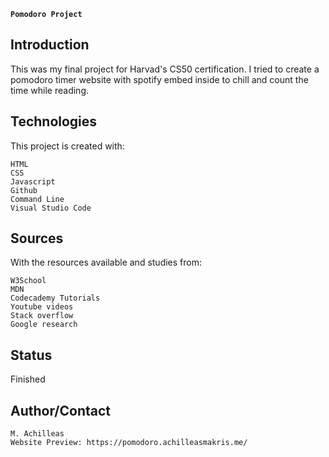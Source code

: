 ﻿**`﻿Pomodoro Project`**


## Introduction
This was my final project for Harvad's CS50 certification.
I tried to create a pomodoro timer website with spotify embed inside to chill and count the time while reading.


## Technologies

This project is created with:

    HTML
    CSS
    Javascript
    Github
    Command Line
    Visual Studio Code

## Sources

With the resources available and studies from:

    W3School
    MDN
    Codecademy Tutorials
    Youtube videos
    Stack overflow
    Google research
    

## Status

Finished

## Author/Contact

    M. Achilleas
    Website Preview: https://pomodoro.achilleasmakris.me/
    
